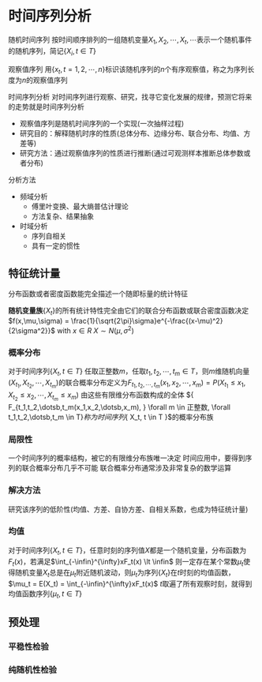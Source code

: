 # 时间序列分析

随机时间序列
按时间顺序排列的一组随机变量$X_1, X_2, \dotsb, X_t, \dotsb$表示一个随机事件的随机序列，简记$\{X_i, t \in T \}$

观察值序列
用$\{ x_t, t = 1, 2, \dotsb, n \}$标识该随机序列的$n$个有序观察值，称之为序列长度为$n$的观察值序列

时间序列分析
对时间序列进行观察、研究，找寻它变化发展的规律，预测它将来的走势就是时间序列分析

- 观察值序列是随机时间序列的一个实现(一次抽样过程)
- 研究目的：解释随机时序的性质(总体分布、边缘分布、联合分布、均值、方差等)
- 研究方法：通过观察值序列的性质进行推断(通过可观测样本推断总体参数或者分布)

分析方法
- 频域分析
  - 傅里叶变换、最大熵普估计理论
  - 方法复杂、结果抽象
- 时域分析
  - 序列自相关
  - 具有一定的惯性

## 特征统计量
分布函数或者密度函数能完全描述一个随即标量的统计特征

**随机变量族**$\{ X_t \}$的所有统计特性完全由它们的联合分布函数或联合密度函数决定
$f(x,\mu,\sigma) = \frac{1}{\sqrt{2\pi}\sigma}e^{-\frac{(x-\mu)^2}{2\sigma^2}}$ with $x \in R$
$X \sim N(\mu, \sigma^2)$

### 概率分布
对于时间序列$\{ X_t, t \in T \}$
任取正整数$m$，任取$t_1, t_2, \dotsb, t_m \in T$，则$m$维随机向量$(X_{t_1}, X_{t_2}, \dotsb, X_{t_m})$的联合概率分布定义为$F_{t_1,t_2,\dotsb,t_m}(x_1,x_2,\dotsb,x_m) = P(X_{t_1} \le x_1, X_{t_2} \le x_2, \dotsb, X_{t_m} \le x_m)$
由这些有限维分布函数构成的全体
$\{ F_{t_1,t_2,\dotsb,t_m(x_1,x_2,\dotsb,x_m), } \forall m \in 正整数, \forall t_1,t_2,\dotsb,t_m \in T}$称为时间序列$\{ X_t, t \in T \}$的概率分布族

### 局限性
一个时间序列的概率结构，被它的有限维分布族唯一决定
时间应用中，要得到序列的联合概率分布几乎不可能
联合概率分布通常涉及非常复杂的数学运算

### 解决方法
研究该序列的低阶性(均值、方差、自协方差、自相关系数，也成为特征统计量)

### 均值
对于时间序列$\{ X_t, t \in T \}$，任意时刻的序列值$X$都是一个随机变量，分布函数为$F_t(x)$，若满足$\int_{-\infin}^{\infty}xF_t(x) \lt \infin$
则一定存在某个常数$\mu_t$使得随机变量$X_t$总是在$\mu_t$附近随机波动，则$\mu_t$为序列$\{ X_t \}$在$t$时刻的均值函数，$\mu_t = E(X_t) = \int_{-\infin}^{\infty}xF_t(x)$
$t$取遍了所有观察时刻，就得到均值函数序列$\{ \mu_t, t \in T\}$

## 预处理
### 平稳性检验
### 纯随机性检验